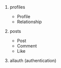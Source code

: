 1. profiles
    - Profile
    - Relationship

2. posts
    - Post
    - Comment
    - Like


3. allauth (authentication)